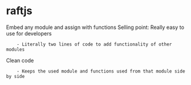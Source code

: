 # raftjs

Embed any module and assign with functions
Selling point:
Really easy to use for developers

        - Literally two lines of code to add functionality of other modules
Clean code

        - Keeps the used module and functions used from that module side by side 
      
